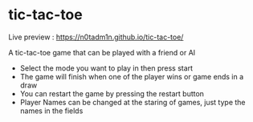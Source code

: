 # tic-tac-toe

Live preview : https://n0tadm1n.github.io/tic-tac-toe/

A tic-tac-toe game that can be played with a friend or AI

- Select the mode you want to play in then press start
- The game will finish when one of the player wins or game ends in a draw
- You can restart the game by pressing the restart button
- Player Names can be changed at the staring of games, just type the names in the fields
